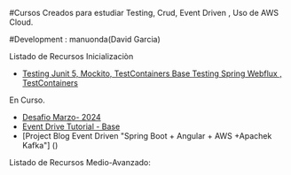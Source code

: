 #Cursos Creados para estudiar Testing, Crud, Event Driven , Uso de AWS Cloud.

#Development : manuonda(David Garcia)

Listado de Recursos Inicializaciòn

- [Testing Junit 5, Mockito, TestContainers Base ](https://github.com/manuonda/java-project/tree/main/testing-webflux)
 [Testing Spring Webflux , TestContainers ](https://github.com/manuonda/java-project/tree/main/testing-base-container)



En Curso.


- [Desafio Marzo- 2024](https://www.ejemplo.com/git)
- [Event Drive Tutorial - Base ]()
- [Project Blog Event Driven "Spring Boot + Angular + AWS  +Apachek Kafka"] ()


Listado de Recursos Medio-Avanzado:


